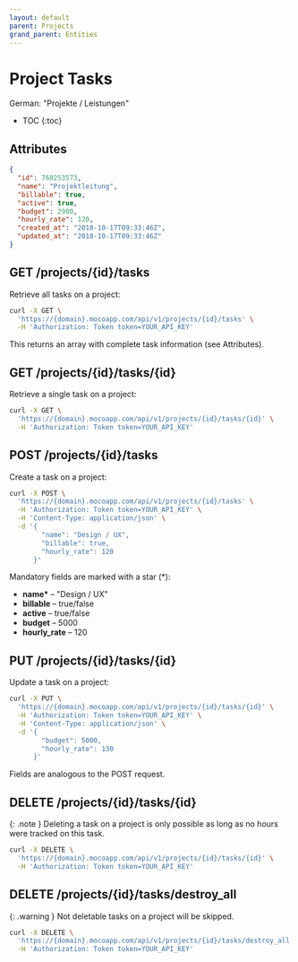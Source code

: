 ```yaml
---
layout: default
parent: Projects
grand_parent: Entities
---
```


# Project Tasks

German: "Projekte / Leistungen"

- TOC
{:toc}

## Attributes

```json
{
  "id": 760253573,
  "name": "Projektleitung",
  "billable": true,
  "active": true,
  "budget": 2900,
  "hourly_rate": 120,
  "created_at": "2018-10-17T09:33:46Z",
  "updated_at": "2018-10-17T09:33:46Z"
}
```

## GET /projects/{id}/tasks

Retrieve all tasks on a project:

```bash
curl -X GET \
  'https://{domain}.mocoapp.com/api/v1/projects/{id}/tasks' \
  -H 'Authorization: Token token=YOUR_API_KEY'
```

This returns an array with complete task information (see Attributes).

## GET /projects/{id}/tasks/{id}

Retrieve a single task on a project:

```bash
curl -X GET \
  'https://{domain}.mocoapp.com/api/v1/projects/{id}/tasks/{id}' \
  -H 'Authorization: Token token=YOUR_API_KEY'
```

## POST /projects/{id}/tasks

Create a task on a project:

```bash
curl -X POST \
  'https://{domain}.mocoapp.com/api/v1/projects/{id}/tasks' \
  -H 'Authorization: Token token=YOUR_API_KEY' \
  -H 'Content-Type: application/json' \
  -d '{
        "name": "Design / UX",
        "billable": true,
        "hourly_rate": 120
      }'
```

Mandatory fields are marked with a star (\*):

- **name\*** – "Design / UX"
- **billable** – true/false
- **active** – true/false
- **budget** – 5000
- **hourly_rate** – 120

## PUT /projects/{id}/tasks/{id}

Update a task on a project:

```bash
curl -X PUT \
  'https://{domain}.mocoapp.com/api/v1/projects/{id}/tasks/{id}' \
  -H 'Authorization: Token token=YOUR_API_KEY' \
  -H 'Content-Type: application/json' \
  -d '{
        "budget": 5000,
        "hourly_rate": 130
      }'
```

Fields are analogous to the POST request.

## DELETE /projects/{id}/tasks/{id}

{: .note }
Deleting a task on a project is only possible as long as no hours were tracked on this task.

```bash
curl -X DELETE \
  'https://{domain}.mocoapp.com/api/v1/projects/{id}/tasks/{id}' \
  -H 'Authorization: Token token=YOUR_API_KEY'
```

## DELETE /projects/{id}/tasks/destroy_all

{: .warning }
Not deletable tasks on a project will be skipped.

```bash
curl -X DELETE \
  'https://{domain}.mocoapp.com/api/v1/projects/{id}/tasks/destroy_all' \
  -H 'Authorization: Token token=YOUR_API_KEY'
```
